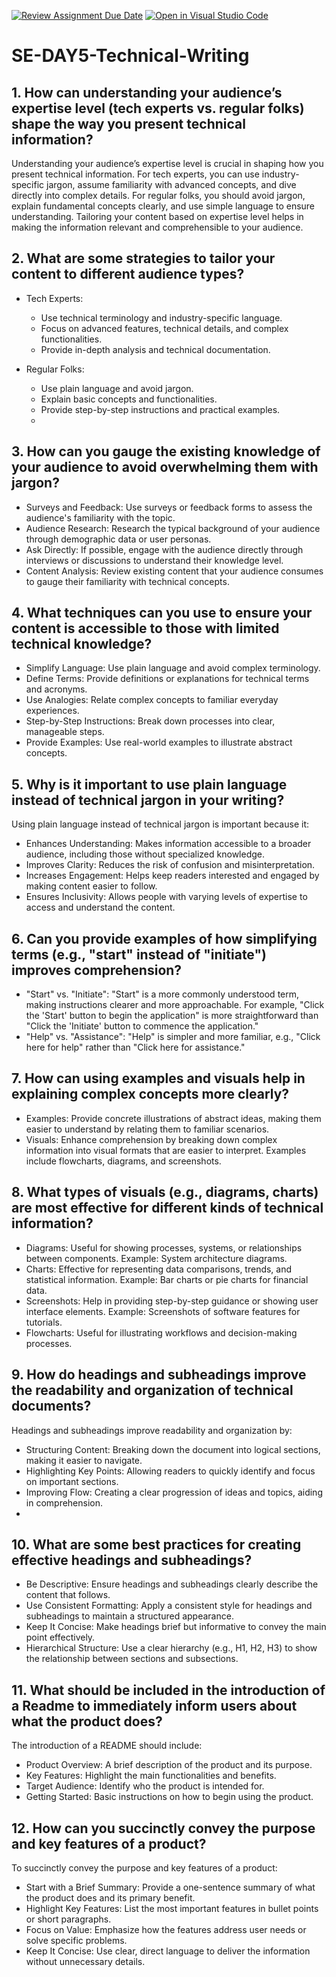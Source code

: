 [![Review Assignment Due Date](https://classroom.github.com/assets/deadline-readme-button-22041afd0340ce965d47ae6ef1cefeee28c7c493a6346c4f15d667ab976d596c.svg)](https://classroom.github.com/a/zsAR-pyY)
[![Open in Visual Studio Code](https://classroom.github.com/assets/open-in-vscode-2e0aaae1b6195c2367325f4f02e2d04e9abb55f0b24a779b69b11b9e10269abc.svg)](https://classroom.github.com/online_ide?assignment_repo_id=15710603&assignment_repo_type=AssignmentRepo)
# SE-DAY5-Technical-Writing
## 1. How can understanding your audience’s expertise level (tech experts vs. regular folks) shape the way you present technical information?

Understanding your audience’s expertise level is crucial in shaping how you present technical information. For tech experts, you can use industry-specific jargon, assume familiarity with advanced concepts, and dive directly into complex details. For regular folks, you should avoid jargon, explain fundamental concepts clearly, and use simple language to ensure understanding. Tailoring your content based on expertise level helps in making the information relevant and comprehensible to your audience.


## 2. What are some strategies to tailor your content to different audience types?

- Tech Experts:
  - Use technical terminology and industry-specific language.
  - Focus on advanced features, technical details, and complex functionalities.
  - Provide in-depth analysis and technical documentation.

- Regular Folks:
  - Use plain language and avoid jargon.
  - Explain basic concepts and functionalities.
  - Provide step-by-step instructions and practical examples.
  - 
## 3. How can you gauge the existing knowledge of your audience to avoid overwhelming them with jargon?

- Surveys and Feedback: Use surveys or feedback forms to assess the audience's familiarity with the topic.
- Audience Research: Research the typical background of your audience through demographic data or user personas.
- Ask Directly: If possible, engage with the audience directly through interviews or discussions to understand their knowledge level.
- Content Analysis: Review existing content that your audience consumes to gauge their familiarity with technical concepts.
  
## 4. What techniques can you use to ensure your content is accessible to those with limited technical knowledge?

- Simplify Language: Use plain language and avoid complex terminology.
- Define Terms: Provide definitions or explanations for technical terms and acronyms.
- Use Analogies: Relate complex concepts to familiar everyday experiences.
- Step-by-Step Instructions: Break down processes into clear, manageable steps.
- Provide Examples: Use real-world examples to illustrate abstract concepts.
  
## 5. Why is it important to use plain language instead of technical jargon in your writing?

Using plain language instead of technical jargon is important because it:
- Enhances Understanding: Makes information accessible to a broader audience, including those without specialized knowledge.
- Improves Clarity: Reduces the risk of confusion and misinterpretation.
- Increases Engagement: Helps keep readers interested and engaged by making content easier to follow.
- Ensures Inclusivity: Allows people with varying levels of expertise to access and understand the content.
  
## 6. Can you provide examples of how simplifying terms (e.g., "start" instead of "initiate") improves comprehension?

- "Start" vs. "Initiate": "Start" is a more commonly understood term, making instructions clearer and more approachable. For example, "Click the 'Start' button to begin the application" is more straightforward than "Click the 'Initiate' button to commence the application."
- "Help" vs. "Assistance": "Help" is simpler and more familiar, e.g., "Click here for help" rather than "Click here for assistance."
  
## 7. How can using examples and visuals help in explaining complex concepts more clearly?

- Examples: Provide concrete illustrations of abstract ideas, making them easier to understand by relating them to familiar scenarios.
- Visuals: Enhance comprehension by breaking down complex information into visual formats that are easier to interpret. Examples include flowcharts, diagrams, and screenshots.
  
## 8. What types of visuals (e.g., diagrams, charts) are most effective for different kinds of technical information?

- Diagrams: Useful for showing processes, systems, or relationships between components. Example: System architecture diagrams.
- Charts: Effective for representing data comparisons, trends, and statistical information. Example: Bar charts or pie charts for financial data.
- Screenshots: Help in providing step-by-step guidance or showing user interface elements. Example: Screenshots of software features for tutorials.
- Flowcharts: Useful for illustrating workflows and decision-making processes.
  
## 9. How do headings and subheadings improve the readability and organization of technical documents?

Headings and subheadings improve readability and organization by:
- Structuring Content: Breaking down the document into logical sections, making it easier to navigate.
- Highlighting Key Points: Allowing readers to quickly identify and focus on important sections.
- Improving Flow: Creating a clear progression of ideas and topics, aiding in comprehension.
- 
## 10. What are some best practices for creating effective headings and subheadings?

- Be Descriptive: Ensure headings and subheadings clearly describe the content that follows.
- Use Consistent Formatting: Apply a consistent style for headings and subheadings to maintain a structured appearance.
- Keep It Concise: Make headings brief but informative to convey the main point effectively.
- Hierarchical Structure: Use a clear hierarchy (e.g., H1, H2, H3) to show the relationship between sections and subsections.
  
## 11. What should be included in the introduction of a Readme to immediately inform users about what the product does?

The introduction of a README should include:
- Product Overview: A brief description of the product and its purpose.
- Key Features: Highlight the main functionalities and benefits.
- Target Audience: Identify who the product is intended for.
- Getting Started: Basic instructions on how to begin using the product.
  
## 12. How can you succinctly convey the purpose and key features of a product?

To succinctly convey the purpose and key features of a product:
- Start with a Brief Summary: Provide a one-sentence summary of what the product does and its primary benefit.
- Highlight Key Features: List the most important features in bullet points or short paragraphs.
- Focus on Value: Emphasize how the features address user needs or solve specific problems.
- Keep It Concise: Use clear, direct language to deliver the information without unnecessary details.
